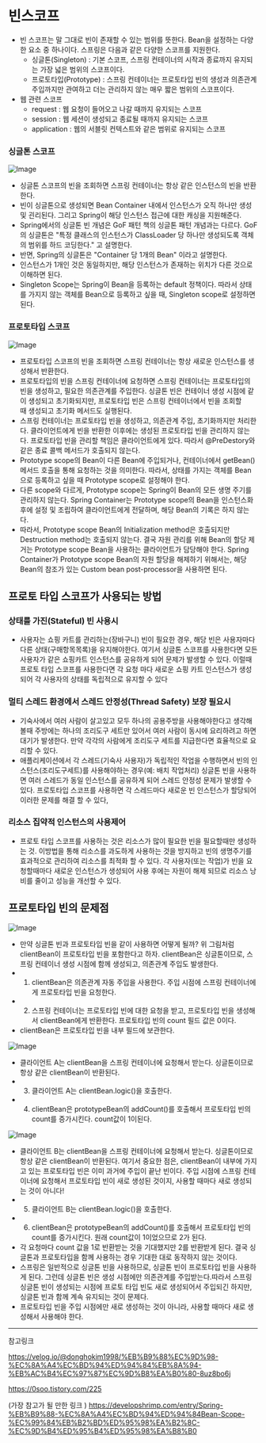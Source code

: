 # 빈스코프
- 빈 스코프는 말 그대로 빈이 존재할 수 있는 범위를 뜻한다. Bean을 설정하는 다양한 요소 중 하나이다. 스프링은 다음과 같은 다양한 스코프를 지원한다.
    - 싱글톤(Singleton) : 기본 스코프, 스프링 컨테이너의 시작과 종료까지 유지되는 가장 넓은 범위의 스코프이다.
    - 프로토타입(Prototype) : 스프링 컨테이너는 프로토타입 빈의 생성과 의존관계 주입까지만 관여하고 더는 관리하지 않는 매우 짧은 범위의 스코프이다.
- 웹 관련 스코프
    - request : 웹 요청이 들어오고 나갈 때까지 유지되는 스코프
    - session : 웹 세션이 생성되고 종료될 때까지 유지되는 스코프
    - application : 웹의 서블릿 컨텍스트와 같은 범위로 유지되는 스코프

### 싱글톤 스코프

![Image](https://github.com/user-attachments/assets/6bc31daa-d5fd-46f8-8b0d-2992d848dd23)

- 싱글톤 스코프의 빈을 조회하면 스프링 컨테이너는 항상 같은 인스턴스의 빈을 반환한다.
- 빈이 싱글톤으로 생성되면 Bean Container 내에서 인스턴스가 오직 하나만 생성 및 괸리된다. 그리고 Spring이 해당 인스턴스 접근에 대한 캐싱을 지원해준다.
- Spring에서의 싱글톤 빈 개념은 GoF 패턴 책의 싱글톤 패턴 개념과는 다르다. GoF의 싱글톤은 "특정 클래스의 인스턴스가 ClassLoader 당 하나만 생성되도록 객체의 범위를 하드 코딩한다." 고 설명한다.
- 반면, Spring의 싱글톤은 "Container 당 1개의 Bean" 이라고 설명한다.
- 인스턴스가 1개인 것은 동일하지만, 해당 인스턴스가 존재하는 위치가 다른 것으로 이해하면 된다.
- Singleton Scope는 Spring이 Bean을 등록하는 default 정책이다. 따라서 상태를 가지지 않는 객체를 Bean으로 등록하고 싶을 때, Singleton scope로 설정하면 된다.


### 프로토타입 스코프
![Image](https://github.com/user-attachments/assets/042cb5db-a163-4556-8c95-76125e7e5265)

- 프로토타입 스코프의 빈을 조회하면 스프링 컨테이너는 항상 새로운 인스턴스를 생성해서 반환한다.
- 프로토타입의 빈을 스프링 컨테이너에 요청하면 스프링 컨테이너는 프로토타입의 빈을 생성하고, 필요한 의존관계를 주입한다. 싱글톤 빈은 컨테이너 생성 시점에 같이 생성되고 초기화되지만, 프로토타입 빈은 스프링 컨테이너에서 빈을 조회할 때 생성되고 초기화 메서드도 실행된다. 
- 스프링 컨테이너는 프로토타입 빈을 생성하고, 의존관계 주입, 초기화까지만 처리한다. 클라이언트에게 빈을 반환한 이후에는 생성된 프로토타입 빈을 관리하지 않는다. 프로토타입 빈을 관리할 책임은 클라이언트에게 있다. 따라서 @PreDestory와 같은 종료 콜백 메서드가 호출되지 않는다.
- Prototype scope의 Bean이 다른 Bean에 주입되거나, 컨테이너에서 getBean() 메서드 호출을 통해 요청하는 것을 의미한다. 따라서, 상태를 가지는 객체를 Bean으로 등록하고 싶을 때 Prototype scope로 설정해야 한다.
- 다른 scope와 다르게, Prototype scope는 Spring이 Bean의 모든 생명 주기를 관리하지 않는다. Spring Container는 Prototype scope의 Bean을 인스턴스화 후에 설정 및 조립하여 클라이언트에게 전달하며, 해당 Bean의 기록은 하지 않는다.
- 따라서, Prototype scope Bean의 Initialization method은 호출되지만 Destruction method는 호출되지 않는다. 결국 자원 관리를 위해 Bean의 할당 제거는 Prototype scope Bean을 사용하는 클라이언트가 담당해야 한다. Spring Container가 Prototype scope Bean의 자원 할당을 해제하기 위해서는, 해당 Bean의 참조가 있는 Custom bean post-processor을 사용하면 된다.

## 프로토 타입 스코프가 사용되는 방법

### 상태를 가진(Stateful) 빈 사용시
- 사용자는 쇼핑 카트를 관리하는(장바구니) 빈이 필요한 경우, 해당 빈은 사용자마다 다른 상태(구매항목목록)을 유지해야한다. 여기서 싱글톤 스코프를 사용한다면 모든 사용자가 같은 쇼핑카트 인스턴스를 공유하게 되어 문제가 발생할 수 있다. 이럴때 프로토 타입 스코프를 사용한다면 각 요청 마다 새로운 쇼핑 카트 인스턴스가 생성되어 각 사용자의 상태를 독립적으로 유지할 수 있다

### 멀티 스레드 환경에서 스레드 안정성(Thread Safety) 보장 필요시
- 기숙사에서 여러 사람이 살고있고 모두 하나의 공용주방을 사용해야한다고 생각해볼때 주방에는 하나의 조리도구 세트만 있어서 여러 사람이 동시에 요리하려고 하면 대기가 발생한다. 만약 각각의 사람에게 조리도구 세트를 지급한다면 효율적으로 요리할 수 있다.
- 애플리케이션에서 각 스레드(기숙사 사용자)가 독립적인 작업을 수행하면서 빈의 인스턴스(조리도구세트)를 사용해야하는 경우(예: 배치 작업처리) 싱글톤 빈을 사용하면 여러 스레드가 동일 인스턴스를 공유하게 되어 스레드 안정성 문제가 발생할 수 있다. 프로토타입 스코프를 사용하면 각 스레드마다 새로운 빈 인스턴스가 할당되어 이러한 문제를 해결 할 수 있다,

### 리소스 집약적 인스턴스의 사용제어
- 프로토 타입 스코프를 사용하는 것은 리소스가 많이 필요한 빈을 필요할때만 생성하는 것. 이방법을 통해 리소스를 과도하게 사용하는 것을 방지하고 빈의 생명주기를 효과적으로 관리하여 리소스를 최적화 할 수 있다. 각 사용자(또는 작업)가 빈을 요청할때마다 새로운 인스턴스가 생성되어 사용 후에는 자원이 해제 되므로 리소스 낭비를 줄이고 성능을 개선할 수 있다.

## 프로토타입 빈의 문제점 
![Image](https://github.com/user-attachments/assets/7f04a988-6cea-4c93-821c-434ba20cb77a)

- 만약 싱글톤 빈과 프로토타입 빈을 같이 사용하면 어떻게 될까? 위 그림처럼 clientBean이 프로토타입 빈을 포함한다고 하자. clientBean은 싱글톤이므로, 스프링 컨테이너 생성 시점에 함께 생성되고, 의존관계 주입도 발생한다. 
- 1. clientBean은 의존관계 자동 주입을 사용한다. 주입 시점에 스프링 컨테이너에게 프로토타입 빈을 요청한다.
- 2. 스프링 컨테이너는 프로토타입 빈에 대한 요청을 받고, 프로토타입 빈을 생성해서 clientBean에게 반환한다. 프로토타입 빈의 count 필드 값은 0이다.
- clientBean은 프로토타입 빈을 내부 필드에 보관한다.

![Image](https://github.com/user-attachments/assets/49823ff9-f2df-4edd-89fc-61e87805be0b)

- 클라이언트 A는 clientBean을 스프링 컨테이너에 요청해서 받는다. 싱글톤이므로 항상 같은 clientBean이 반환된다.
- 3. 클라이언트 A는 clientBean.logic()을 호출한다.
- 4. clientBean은 prototypeBean의 addCount()를 호출해서 프로토타입 빈의 count를 증가시킨다. count값이 1이된다.

![Image](https://github.com/user-attachments/assets/bdf95847-230e-4092-bb90-d94c8b0f8db7)

- 클라이언트 B는 clientBean을 스프링 컨테이너에 요청해서 받는다. 싱글톤이므로 항상 같은 clientBean이 반환된다. 여기서 중요한 점은, clientBean이 내부에 가지고 있는 프로토타입 빈은 이미 과거에 주입이 끝난 빈이다. 주입 시점에 스프링 컨테이너에 요청해서 프로토타입 빈이 새로 생성된 것이지, 사용할 때마다 새로 생성되는 것이 아니다!
- 5. 클라이언트 B는 clientBean.logic()을 호출한다.
- 6. clientBean은 prototypeBean의 addCount()를 호출해서 프로토타입 빈의 count를 증가시킨다. 원래 count값이 1이었으므로 2가 된다.
- 각 요청마다 count 값을 1로 반환받는 것을 기대했지만 2를 반환받게 된다. 결국 싱글톤과 프로토타입을 함께 사용하는 경우 기대한 대로 동작하지 않는 것이다.
 
- 스프링은 일반적으로 싱글톤 빈을 사용하므로, 싱글톤 빈이 프로토타입 빈을 사용하게 된다. 그런데 싱글톤 빈은 생성 시점에만 의존관계를 주입받는다.따라서 스프링 싱글톤 빈이 생성되는 시점에 프로토 타입 빈도 새로 생성되어서 주입되긴 하지만, 싱글톤 빈과 함께 계속 유지되는 것이 문제다.
- 프로토타입 빈을 주입 시점에만 새로 생성하는 것이 아니라, 사용할 때마다 새로 생성해서 사용해야 한다.


--- 

참고링크 

https://velog.io/@donghokim1998/%EB%B9%88%EC%9D%98-%EC%8A%A4%EC%BD%94%ED%94%84%EB%8A%94-%EB%AC%B4%EC%97%87%EC%9D%B8%EA%B0%80-8uz8bo6j

https://0soo.tistory.com/225

(가장 참고가 될 만한 링크 )
https://developshrimp.com/entry/Spring-%EB%B9%88-%EC%8A%A4%EC%BD%94%ED%94%84Bean-Scope-%EC%99%84%EB%B2%BD%ED%95%98%EA%B2%8C-%EC%9D%B4%ED%95%B4%ED%95%98%EA%B8%B0